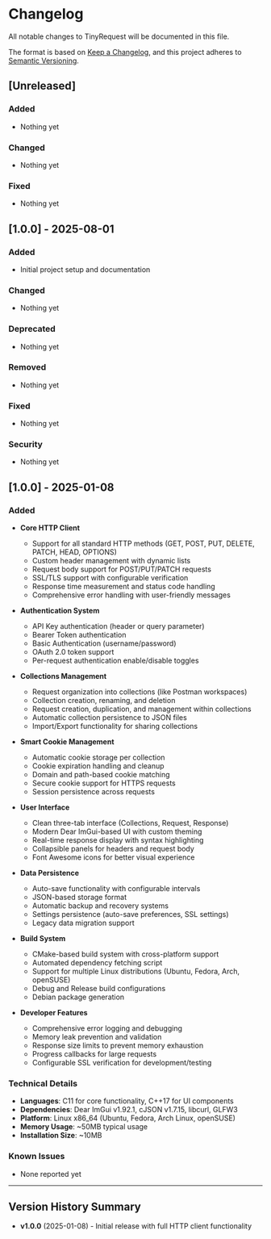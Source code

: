 # Changelog

All notable changes to TinyRequest will be documented in this file.

The format is based on [Keep a Changelog](https://keepachangelog.com/en/1.0.0/),
and this project adheres to [Semantic Versioning](https://semver.org/spec/v2.0.0.html).

## [Unreleased]

### Added
- Nothing yet

### Changed
- Nothing yet

### Fixed
- Nothing yet

## [1.0.0] - 2025-08-01

### Added
- Initial project setup and documentation

### Changed
- Nothing yet

### Deprecated
- Nothing yet

### Removed
- Nothing yet

### Fixed
- Nothing yet

### Security
- Nothing yet

## [1.0.0] - 2025-01-08

### Added
- **Core HTTP Client**
  - Support for all standard HTTP methods (GET, POST, PUT, DELETE, PATCH, HEAD, OPTIONS)
  - Custom header management with dynamic lists
  - Request body support for POST/PUT/PATCH requests
  - SSL/TLS support with configurable verification
  - Response time measurement and status code handling
  - Comprehensive error handling with user-friendly messages

- **Authentication System**
  - API Key authentication (header or query parameter)
  - Bearer Token authentication
  - Basic Authentication (username/password)
  - OAuth 2.0 token support
  - Per-request authentication enable/disable toggles

- **Collections Management**
  - Request organization into collections (like Postman workspaces)
  - Collection creation, renaming, and deletion
  - Request creation, duplication, and management within collections
  - Automatic collection persistence to JSON files
  - Import/Export functionality for sharing collections

- **Smart Cookie Management**
  - Automatic cookie storage per collection
  - Cookie expiration handling and cleanup
  - Domain and path-based cookie matching
  - Secure cookie support for HTTPS requests
  - Session persistence across requests

- **User Interface**
  - Clean three-tab interface (Collections, Request, Response)
  - Modern Dear ImGui-based UI with custom theming
  - Real-time response display with syntax highlighting
  - Collapsible panels for headers and request body
  - Font Awesome icons for better visual experience

- **Data Persistence**
  - Auto-save functionality with configurable intervals
  - JSON-based storage format
  - Automatic backup and recovery systems
  - Settings persistence (auto-save preferences, SSL settings)
  - Legacy data migration support

- **Build System**
  - CMake-based build system with cross-platform support
  - Automated dependency fetching script
  - Support for multiple Linux distributions (Ubuntu, Fedora, Arch, openSUSE)
  - Debug and Release build configurations
  - Debian package generation

- **Developer Features**
  - Comprehensive error logging and debugging
  - Memory leak prevention and validation
  - Response size limits to prevent memory exhaustion
  - Progress callbacks for large requests
  - Configurable SSL verification for development/testing

### Technical Details
- **Languages**: C11 for core functionality, C++17 for UI components
- **Dependencies**: Dear ImGui v1.92.1, cJSON v1.7.15, libcurl, GLFW3
- **Platform**: Linux x86_64 (Ubuntu, Fedora, Arch Linux, openSUSE)
- **Memory Usage**: ~50MB typical usage
- **Installation Size**: ~10MB

### Known Issues
- None reported yet

---

## Version History Summary

- **v1.0.0** (2025-01-08) - Initial release with full HTTP client functionality